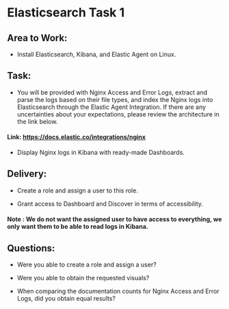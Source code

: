 # Elasticsearch Task 1 

## Area to Work:

- Install Elasticsearch, Kibana, and Elastic Agent on Linux.

## Task:

- You will be provided with Nginx Access and Error Logs, extract and parse the logs based on their file types, and index the Nginx logs into Elasticsearch through the Elastic Agent Integration. If there are any uncertainties about your expectations, please review the architecture in the link below.

#### Link: https://docs.elastic.co/integrations/nginx

- Display Nginx logs in Kibana with ready-made Dashboards.

## Delivery:

- Create a role and assign a user to this role.

- Grant access to Dashboard and Discover in terms of accessibility.

#### Note : We do not want the assigned user to have access to everything, we only want them to be able to read logs in Kibana.

## Questions:

- Were you able to create a role and assign a user?

- Were you able to obtain the requested visuals?

- When comparing the documentation counts for Nginx Access and Error Logs, did you obtain equal results?
